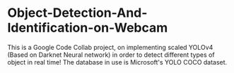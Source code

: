 # Object-Detection-And-Identification-on-Webcam
This is a Google Code Collab project, on implementing scaled YOLOv4 (Based on Darknet Neural network) in order to detect different types of object in real time! The database in use is Microsoft's YOLO COCO dataset.
